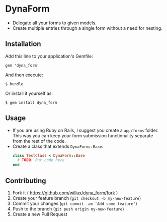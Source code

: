 # DynaForm

* Delegate all your forms to given models. 
* Create multiple entries through a single form without a need for nesting.

## Installation

Add this line to your application's Gemfile:

    gem 'dyna_form'

And then execute:

    $ bundle

Or install it yourself as:

    $ gem install dyna_form

## Usage

* If you are using Ruby on Rails, I suggest you create a `app/forms` folder.
  This way you can keep your form submission functionality separate from the
  rest of the code.
* Create a class that extends `DynaForm::Base`:
  ```Ruby
  class TestClass < DynaForm::Base
    # TODO: Put code here
  end
  ```

## Contributing

1. Fork it ( https://github.com/willux/dyna_form/fork )
2. Create your feature branch (`git checkout -b my-new-feature`)
3. Commit your changes (`git commit -am 'Add some feature'`)
4. Push to the branch (`git push origin my-new-feature`)
5. Create a new Pull Request
